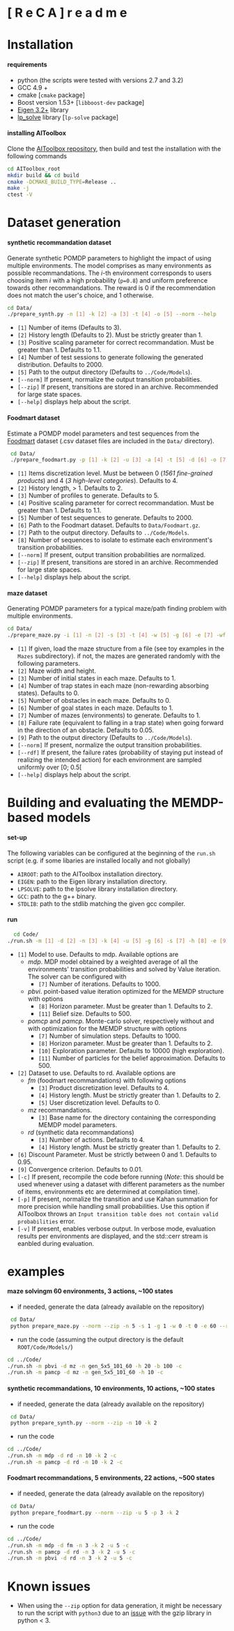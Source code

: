 # [ R e C A ]  r e a d   m e

# Installation

#### requirements
   * python (the scripts were tested with versions 2.7 and 3.2)
   * GCC 4.9 +
   * cmake [``cmake`` package]
   * Boost version 1.53+ [``libboost-dev`` package]
   * [Eigen 3.2+](http://eigen.tuxfamily.org/index.php?title=Main_Page) library
   * [lp_solve](http://lpsolve.sourceforge.net/5.5/) library [``lp-solve`` package]

#### installing AIToolbox
Clone the [AIToolbox repository](https://github.com/Svalorzen/AI-Toolbox), then build and test the installation with the following commands

```bash
cd AIToolbox_root
mkdir build && cd build
cmake -DCMAKE_BUILD_TYPE=Release ..
make -j
ctest -V
```

# Dataset generation

#### synthetic recommandation dataset
Generate synthetic POMDP parameters to highlight the impact of using multiple environments. The model comprises as many environments as possible recommandations. The *i*-th environment corresponds to users choosing item *i* with a high probability (``p=0.8``) and uniform preference towards other recommandations.  The reward is 0 if the recommendation does not match the user's choice, and 1 otherwise.

  ```bash
  cd Data/
  ./prepare_synth.py -n [1] -k [2] -a [3] -t [4] -o [5] --norm --help
  ```

  * ``[1]`` Number of items (Defaults to 3).
  * ``[2]`` History length (Defaults to 2). Must be strictly greater than 1.
  * ``[3]`` Positive scaling parameter for correct recommandation. Must be greater than 1. Defaults to 1.1.
  * ``[4]`` Number of test sessions to generate following the generated distribution. Defaults to 2000.
  * ``[5]`` Path to the output directory (Defaults to ``../Code/Models``).
  * ``[--norm]`` If present, normalize the output transition probabilities.
  * ``[--zip]`` If present, transitions are stored in an archive. Recommended for large state spaces.
  * ``[--help]`` displays help about the script.

#### Foodmart dataset
 Estimate a POMDP model parameters and test sequences from the [Foodmart](https://github.com/neo4j-examples/neo4j-foodmart-dataset) dataset (.csv dataset files are included in the ``Data/`` directory).

 ```bash
  cd Data/
  ./prepare_foodmart.py -p [1] -k [2] -u [3] -a [4] -t [5] -d [6] -o [7] -D [8] --norm --help
```

  * ``[1]`` Items discretization level. Must be between 0 (*1561 fine-grained products*)  and 4 (*3 high-level categories*). Defaults to 4.
  * ``[2]`` History length, > 1. Defaults to 2.
  * ``[3]`` Number of profiles to generate. Defaults to 5.
  * ``[4]`` Positive scaling parameter for correct recommandation. Must be greater than 1. Defaults to 1.1.
  * ``[5]`` Number of test sequences to generate. Defaults to 2000.
  * ``[6]`` Path to the Foodmart dataset. Defaults to ``Data/Foodmart.gz``.
  * ``[7]`` Path to the output directory. Defaults to ``../Code/Models``.
  * ``[8]`` Number of sequences to isolate to estimate each environment's transition probabilities.
  * ``[--norm]`` If present, output transition probabilities are normalized.
  * ``[--zip]`` If present, transitions are stored in an archive. Recommended for large state spaces.
  * ``[--help]`` displays help about the script.

#### maze dataset
Generating POMDP parameters for a typical maze/path finding problem with multiple environments.

  ```bash
  cd Data/
  ./prepare_maze.py -i [1] -n [2] -s [3] -t [4] -w [5] -g [6] -e [7] -wf [8] -o [9] --rdf --help
  ```

  * ``[1]`` If given, load the maze structure from a file (see toy examples in the ``Mazes`` subdirectory). if not, the mazes are generated randomly with the following parameters.
  * ``[2]`` Maze width and height.
  * ``[3]`` Number of initial states in each maze. Defaults to 1.
  * ``[4]`` Number of trap states in each maze (non-rewarding absorbing states). Defaults to 0.
  * ``[5]`` Number of obstacles in each maze. Defaults to 0.
  * ``[6]`` Number of goal states in each maze. Defaults to 1.
  * ``[7]`` Number of mazes (environments) to generate. Defaults to 1.
  * ``[8]`` Failure rate (equivalent to falling in a trap state) when going forward in the direction of an obstacle. Defaults to 0.05.
  * ``[9]`` Path to the output directory (Defaults to ``../Code/Models``).
  * ``[--norm]`` If present, normalize the output transition probabilities.
  * ``[--rdf]`` If present, the failure rates (probability of staying put instead of realizing the intended action) for each environment are sampled uniformly over [0; 0.5[
  * ``[--help]`` displays help about the script.

# Building and evaluating the MEMDP-based models

#### set-up
The following variables can be configured at the beginning of the ``run.sh`` script (e.g. if some libaries are installed locally and not globally)
  * ``AIROOT``: path to the AIToolbox installation directory.
  * ``EIGEN``: path to the Eigen library installation directory.
  * ``LPSOLVE``: path to the lpsolve library installation directory.
  * ``GCC``: path to the g++ binary.
  * ``STDLIB``: path to the stdlib matching the given gcc compiler.

#### run
```bash
  cd Code/
./run.sh -m [1] -d [2] -n [3] -k [4] -u [5] -g [6] -s [7] -h [8] -e [9] -x [10] -b [11] -c -p -v
```

   * ``[1]`` Model to use. Defaults to mdp. Available options are
      * *mdp*. MDP model obtained by a weighted average of all the environments' transition probabilities and solved by Value iteration. The solver can be configured with
        * ``[7]`` Number of iterations. Defaults to 1000.
      * *pbvi*. point-based value iteration optimized for the MEMDP structure with options
        * ``[8]`` Horizon parameter. Must be greater than 1. Defaults to 2.
        * ``[11]`` Belief size. Defaults to  500.
      * *pomcp* and *pamcp*. Monte-carlo solver, respectively without and with optimization for the MEMDP structure with options
        * ``[7]`` Number of simulation steps. Defaults to 1000.
        * ``[8]`` Horizon parameter. Must be greater than 1. Defaults to 2.
        * ``[10]`` Exploration parameter. Defaults to 10000 (high exploration).
        * ``[11]`` Number of particles for the belief approximation. Defaults to  500.
   * ``[2]`` Dataset to use. Defaults to rd. Available options are
     * *fm* (foodmart recommandations) with following options
       * ``[3]`` Product discretization level. Defaults to 4.
       * ``[4]`` History length. Must be strictly greater than 1. Defaults to 2.
       * ``[5]`` User discretization level. Defaults to 0.
     * *mz* recommandations.
       * ``[3]`` Base name for the directory containing the corresponding MEMDP model parameters.
     * *rd* (synthetic data recommandations)
       * ``[3]`` Number of actions. Defaults to 4.
       * ``[4]`` History length. Must be strictly greater than 1. Defaults to 2.
   * ``[6]`` Discount Parameter. Must be strictly between 0 and 1. Defaults to 0.95.
   * ``[9]`` Convergence criterion. Defaults to 0.01.
   * ``[-c]`` If present, recompile the code before running (*Note*: this should be used whenever using a dataset with different parameters as the number of items, environments etc are determined at compilation time).
   * ``[-p]`` If present, normalize the transition and use Kahan summation for more precision while handling small probabilities. Use this option if AIToolbox throws an ``Input transition table does not contain valid probabilities`` error.
   * ``[-v]`` If present, enables verbose output. In verbose mode, evaluation results per environments are displayed, and the std::cerr stream is eanbled during evaluation.

# examples

#### maze solvingm 60 environments, 3 actions, ~100 states
  * if needed, generate the data (already available on the repository)
  ```bash
   cd Data/
   python prepare_maze.py --norm --zip -n 5 -s 1 -g 1 -w 0 -t 0 -e 60 --rdf
  ```

  * run the code (assuming the output directory is the default ``ROOT/Code/Models/``)
  ```bash
  cd ../Code/
  ./run.sh -m pbvi -d mz -n gen_5x5_101_60 -h 20 -b 100 -c
  ./run.sh -m pamcp -d mz -n gen_5x5_101_60 -h 10 -c	
  ```

#### synthetic recommandations, 10 environments, 10 actions, ~100 states

  * if needed, generate the data (already available on the repository)
  ```bash
   cd Data/
   python prepare_synth.py --norm --zip -n 10 -k 2
  ```

  * run the code
  ```bash
  cd ../Code/
  ./run.sh -m mdp -d rd -n 10 -k 2 -c
  ./run.sh -m pamcp -d rd -n 10 -k 2 -c	
  ```

#### Foodmart recommandations, 5 environments, 22 actions, ~500 states

  * if needed, generate the data (already available on the repository)
  ```bash
   cd Data/
   python prepare_foodmart.py --norm --zip -u 5 -p 3 -k 2
  ```

  * run the code
  ```bash
  cd ../Code/
  ./run.sh -m mdp -d fm -n 3 -k 2 -u 5 -c
  ./run.sh -m pamcp -d rd -n 3 -k 2 -u 5 -c
  ./run.sh -m pbvi -d rd -n 3 -k 2 -u 5 -c	
  ```


# Known issues
  * When using the ``--zip`` option for data generation, it might be necessary to run the script with ``python3`` due to an [issue](https://bugs.python.org/issue23306) with the gzip library in python < 3.
